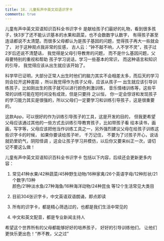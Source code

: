 ```yaml
---
title: 18. 儿童有声中英文双语识字卡
comments: true
---
```



儿童有声中英文双语知识百科全书识字卡 是献给孩子们最好的礼物，看到很多孩子，快3岁了还不能认识基本的水果和蔬菜，也不会数数字认数字，
有得孩子甚至连话都说不太清楚。而很多父母都认为是孩子基因的问题，觉得孩子再大一些就会了， 对于这种观点我非常的反感，
古人云：“钟不敲不响，人不学不灵”，孩子过2岁后还说不清楚话， 我觉得是父母引导教育的问题， 而不是什么基因问题，父母要特别的重视和帮助
孩子学习说话，学习一些基本的常识， 而这种语言和知识的引导， 我觉得应该从出生就应该开始了。

  科学早已证明，大部分正常人出生时他们的脑力其实不会相差太多，而后天的学习则会拉开这种差距 ，所以我觉得作为孩子父母，应该从孩子一
  出生就应该引导训练孩子，比如刚出生的孩子就可以进行颜色刺激训练， 音乐情绪训练等，这些平常的训练可能在短时间没有成效，但是只要持
  之以恒， 你一定会惊讶和发现孩子的学习能力其实是很强的，所以父母们一定要学习和训练引导孩子，这是很重要的。

  这款App，可以很好的作为训练引导孩子的工具，这是开发的目的， 但我更希望父母应该通过其他的一些方式去训练引导教育孩子，比如带孩子看
  绘本读书，画画，写字等，父母应该把他当作训练工具之一，另外强烈建议父母在给孩子训练这些识字卡的时候， 如果你要读给孩子听， 千万记住，
  不要为了讨孩子开心，说话就奶里奶气，阴阳怪调 ，这会让孩子学习并模仿，以后你又要来纠正一次，请切记不要这么做！ 

儿童有声中英文双语知识百科全书识字卡 包括以下内容，后续还会更新更多内容：

1. 常见41种水果/42种蔬菜/45种野生动物/16种家禽/26个英语字母/12种形状/21个数字/13种          
颜色/21种淡水鱼/27种海鱼/16种海洋动物/24种昆虫 等12个生活常见大类目
	
2. 目前304张识字卡，中文英语双语朗诵，即点即读	

3. 所有的识字卡，都是精心筛选过的，也都是我们生活中常见的
	
4. 中文和英文配音，都是专业新闻主持人     

希望这个世界所有的父母都能够好好的培养孩子， 好好的引导训练他们， 让他们更快乐更出色！“养不教，父之过” 
